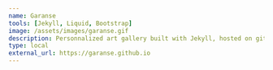 ```yaml
---
name: Garanse
tools: [Jekyll, Liquid, Bootstrap]
image: /assets/images/garanse.gif
description: Personnalized art gallery built with Jekyll, hosted on github-pages
type: local
external_url: https://garanse.github.io
---
```

